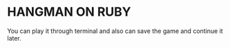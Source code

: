 # HANGMAN ON RUBY
You can play it through terminal and also can save the game and continue it later.
